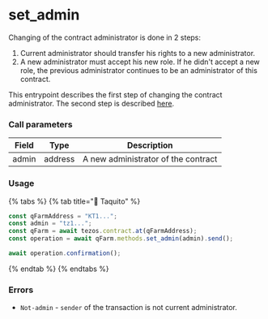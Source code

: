# set\_admin

Changing of the contract administrator is done in 2 steps:

1. Current administrator should transfer his rights to a new administrator.
2. A new administrator must accept his new role. If he didn't accept a new role, the previous administrator continues to be an administrator of this contract.

This entrypoint describes the first step of changing the contract administrator. The second step is described [here](confirm\_admin.md).

### Call parameters

| Field | Type    | Description                         |
| ----- | ------- | ----------------------------------- |
| admin | address | A new administrator of the contract |

### Usage

{% tabs %}
{% tab title="🌮 Taquito" %}
```javascript
const qFarmAddress = "KT1...";
const admin = "tz1...";
const qFarm = await tezos.contract.at(qFarmAddress);
const operation = await qFarm.methods.set_admin(admin).send();

await operation.confirmation();
```
{% endtab %}
{% endtabs %}

### Errors

* `Not-admin` - `sender` of the transaction is not current administrator.
